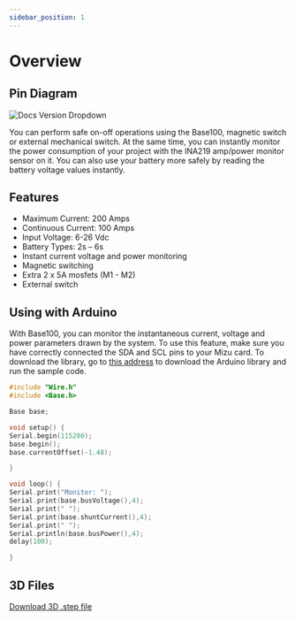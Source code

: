 ```yaml
---
sidebar_position: 1
---
```


# Overview

## Pin Diagram

![Docs Version Dropdown](https://viyalab.com/wp-content/uploads/2023/01/Base100Diagram.webp)

You can perform safe on-off operations using the Base100, magnetic switch or external mechanical switch. At the same time, you can instantly monitor the power consumption of your project with the INA219 amp/power monitor sensor on it. You can also use your battery more safely by reading the battery voltage values instantly.

## Features

- Maximum Current: 200 Amps
- Continuous Current: 100 Amps
- Input Voltage: 6-26 Vdc
- Battery Types: 2s – 6s
- Instant current voltage and power monitoring
- Magnetic switching
- Extra 2 x 5A mosfets (M1 - M2)
- External switch

## Using with Arduino

With Base100, you can monitor the instantaneous current, voltage and power parameters drawn by the system. To use this feature, make sure you have correctly connected the SDA and SCL pins to your Mizu card. To download the library, go to [this address](https://github.com/viyalab/Base) to download the Arduino library and run the sample code.
``` cpp
#include "Wire.h"
#include <Base.h>

Base base;

void setup() {
Serial.begin(115200);
base.begin();
base.currentOffset(-1.48);

}

void loop() {
Serial.print("Monitor: ");
Serial.print(base.busVoltage(),4);
Serial.print(" ");
Serial.print(base.shuntCurrent(),4);
Serial.print(" ");
Serial.println(base.busPower(),4);
delay(100);

}
```

## 3D Files

[Download 3D .step file](https://drive.google.com/uc?export=download&id=11ZWXWRGygS61QGfRZoafaax8lh3cJFrf)